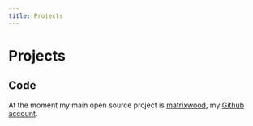 ```yaml
---
title: Projects
---
```


# Projects

## Code

At the moment my main open source project is <a href="https://github.com/matrixwood">matrixwood</a>, my <a href="https://github.com/canftin/">Github account</a>.